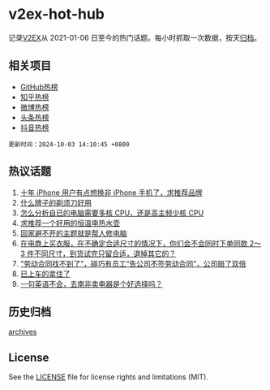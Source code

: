 # v2ex-hot-hub

 记录[V2EX](https://www.v2ex.com/)从 2021-01-06 日至今的热门话题。每小时抓取一次数据，按天[归档](archives)。
 
 ## 相关项目

- [GitHub热榜](https://github.com/it985/github-hot-hub)
- [知乎热榜](https://github.com/it985/zhihu-hot-hub)
- [微博热榜](https://github.com/it985/weibo-hot-hub)
- [头条热榜](https://github.com/it985/toutiao-hot-hub)
- [抖音热榜](https://github.com/it985/douyin-hot-hub)


 `更新时间：2024-10-03 14:10:45 +0800`

## 热议话题

1. [十年 iPhone 用户有点想换非 iPhone 手机了，求推荐品牌](https://www.v2ex.com/t/1077444)
1. [什么牌子的剃须刀好用](https://www.v2ex.com/t/1077401)
1. [怎么分析自已的电脑需要多核 CPU，还是高主频少核 CPU](https://www.v2ex.com/t/1077418)
1. [求推荐一个好用的恒温电热水壶](https://www.v2ex.com/t/1077426)
1. [回家避不开的主题就是帮人修电脑](https://www.v2ex.com/t/1077421)
1. [在电商上买衣服，在不确定合适尺寸的情况下，你们会不会同时下单同款 2～ 3 件不同尺寸，到货试完只留合适，退掉其它的？](https://www.v2ex.com/t/1077462)
1. [“劳动合同找不到了”，碰巧有员工“告公司不签劳动合同”，公司赔了双倍](https://www.v2ex.com/t/1077480)
1. [已上车的拿住了](https://www.v2ex.com/t/1077409)
1. [一句英语不会，去南非卖电器是个好选择吗？](https://www.v2ex.com/t/1077429)

## 历史归档

[archives](archives)

## License

See the [LICENSE](LICENSE) file for license rights and limitations (MIT).
